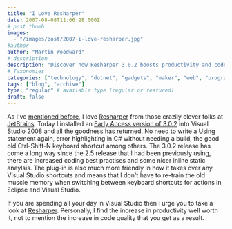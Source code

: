 ```yaml
---
title: "I Love Resharper"
date: 2007-08-08T11:06:28.000Z
# post thumb
images:
  - "/images/post/2007-i-love-resharper.jpg"
#author
author: "Martin Woodward"
# description
description: "Discover how Resharper 3.0.2 boosts productivity and code quality in Visual Studio 2008, making development smoother and more efficient."
# Taxonomies
categories: ["technology", "dotnet", "gadgets", "maker", "web", "programming", "personal"]
tags: ["blog", "archive"]
type: "regular" # available type (regular or featured)
draft: false
---
```

As I've [mentioned before](http://www.woodwardweb.com/dotnet/000120.html), I love [Resharper](http://www.jetbrains.com/resharper/index.html) from those crazily clever folks at [JetBrains](http://www.jetbrains.com/).  Today I installed an [Early Access version of 3.0.2](http://www.jetbrains.net/confluence/display/ReSharper/Download) into Visual Studio 2008 and all the goodness has returned.  No need to write a Using statement again, error highlighting in C# without needing a build, the good old Ctrl-Shift-N keyboard shortcut among others.  The 3.0.2 release has come a long way since the 2.5 release that I had been previously using, there are increased coding best practises and some nicer inline static anaylsis.  The plug-in is also much more friendly in how it takes over any Visual Studio shortcuts and means that I don't have to re-train the old muscle memory when switching between keyboard shortcuts for actions in Eclipse and Visual Studio. 

If you are spending all your day in Visual Studio then I urge you to take a look at [Resharper](http://www.jetbrains.com/resharper/index.html).  Personally, I find the increase in productivity well worth it, not to mention the increase in code quality that you get as a result.